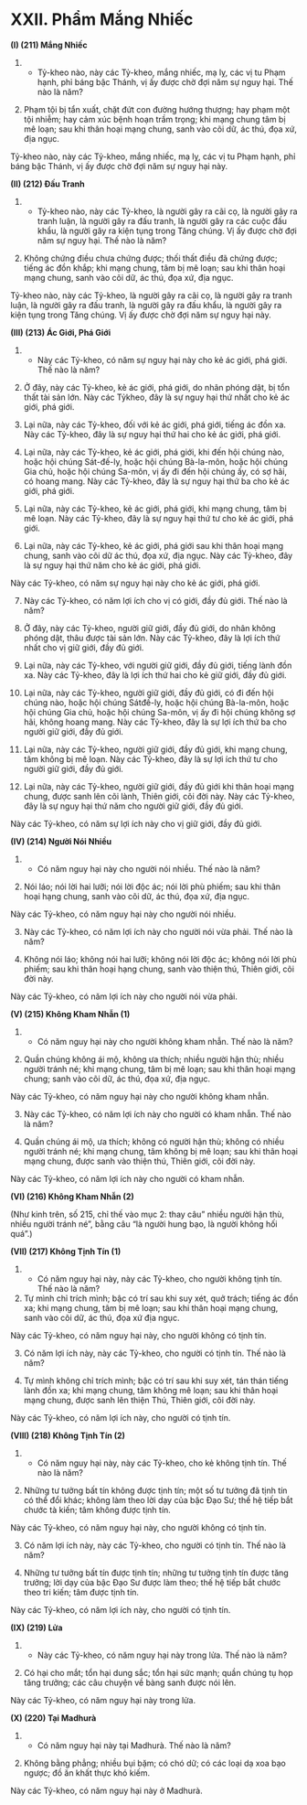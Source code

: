 # XXII. Phẩm Mắng Nhiếc

**(I) (211) Mắng Nhiếc**

1. - Tỷ-kheo nào, này các Tỷ-kheo, mắng nhiếc, mạ lỵ, các vị tu Phạm hạnh, phỉ báng bậc Thánh, vị ấy
được chờ đợi năm sự nguy hại. Thế nào là năm?

2. Phạm tội bị tẩn xuất, chặt đứt con đường hướng thượng; hay phạm một tội nhiễm; hay cảm xúc bệnh
hoạn trầm trọng; khi mạng chung tâm bị mê loạn; sau khi thân hoại mạng chung, sanh vào cõi dữ, ác
thú, đọa xứ, địa ngục.

Tỷ-kheo nào, này các Tỷ-kheo, mắng nhiếc, mạ lỵ, các vị tu Phạm hạnh, phỉ báng bậc Thánh, vị ấy được
chờ đợi năm sự nguy hại này.

**(II) (212) Ðấu Tranh**

1. - Tỷ-kheo nào, này các Tỷ-kheo, là người gây ra cãi cọ, là người gây ra tranh luận, là người gây ra
đấu tranh, là người gây ra các cuộc đấu khẩu, là người gây ra kiện tụng trong Tăng chúng. Vị ấy được
chờ đợi năm sự nguy hại. Thế nào là năm?

2. Không chứng điều chưa chứng được; thối thất điều đã chứng được; tiếng ác đồn khắp; khi mạng
chung, tâm bị mê loạn; sau khi thân hoại mạng chung, sanh vào cõi dữ, ác thú, đọa xứ, địa ngục.

Tỷ-kheo nào, này các Tỷ-kheo, là người gây ra cãi cọ, là người gây ra tranh luận, là người gây ra đấu
tranh, là người gây ra đấu khẩu, là người gây ra kiện tụng trong Tăng chúng. Vị ấy được chờ đợi năm sự
nguy hại này.

**(III) (213) Ác Giới, Phá Giới**

1. - Này các Tỷ-kheo, có năm sự nguy hại này cho kẻ ác giới, phá giới. Thế nào là năm?

2. Ở đây, này các Tỷ-kheo, kẻ ác giới, phá giới, do nhân phóng dật, bị tổn thất tài sản lớn. Này các Tỷkheo, đây là sự nguy hại thứ nhất cho kẻ ác giới, phá giới.

3. Lại nữa, này các Tỷ-kheo, đối với kẻ ác giới, phá giới, tiếng ác đồn xa. Này các Tỷ-kheo, đây là sự
nguy hại thứ hai cho kẻ ác giới, phá giới.

4. Lại nữa, này các Tỷ-kheo, kẻ ác giới, phá giới, khi đến hội chúng nào, hoặc hội chúng Sát-đế-ly, hoặc
hội chúng Bà-la-môn, hoặc hội chúng Gia chủ, hoặc hội chúng Sa-môn, vị ấy đi đến hội chúng ấy, có sợ
hãi, có hoang mang. Này các Tỷ-kheo, đây là sự nguy hại thứ ba cho kẻ ác giới, phá giới.

5. Lại nữa, này các Tỷ-kheo, kẻ ác giới, phá giới, khi mạng chung, tâm bị mê loạn. Này các Tỷ-kheo,
đây là sự nguy hại thứ tư cho kẻ ác giới, phá giới.

6. Lại nữa, này các Tỷ-kheo, kẻ ác giới, phá giới sau khi thân hoại mạng chung, sanh vào cõi dữ ác thú,
đọa xứ, địa ngục. Này các Tỷ-kheo, đây là sự nguy hại thứ năm cho kẻ ác giới, phá giới.

Này các Tỷ-kheo, có năm sự nguy hại này cho kẻ ác giới, phá giới.

7. Này các Tỷ-kheo, có năm lợi ích cho vị có giới, đầy đủ giới. Thế nào là năm?

8. Ở đây, này các Tỷ-kheo, người giữ giới, đầy đủ giới, do nhân không phóng dật, thâu được tài sản lớn.
Này các Tỷ-kheo, đây là lợi ích thứ nhất cho vị giữ giới, đầy đủ giới.

9. Lại nữa, này các Tỷ-kheo, với người giữ giới, đầy đủ giới, tiếng lành đồn xa. Này các Tỷ-kheo, đây là
lợi ích thứ hai cho kẻ giữ giới, đầy đủ giới.

10. Lại nữa, này các Tỷ-kheo, người giữ giới, đầy đủ giới, có đi đến hội chúng nào, hoặc hội chúng Sátđế-ly, hoặc hội chúng Bà-la-môn, hoặc hội chúng Gia chủ, hoặc hội chúng Sa-môn, vị ấy đi hội chúng
không sợ hãi, không hoang mang. Này các Tỷ-kheo, đây là sự lợi ích thứ ba cho người giữ giới, đầy đủ
giới.
11. Lại nữa, này các Tỷ-kheo, người giữ giới, đầy đủ giới, khi mạng chung, tâm không bị mê loạn. Này
các Tỷ-kheo, đây là sự lợi ích thứ tư cho người giữ giới, đầy đủ giới.

12. Lại nữa, này các Tỷ-kheo, người giữ giới, đầy đủ giới khi thân hoại mạng chung, được sanh lên cõi
lành, Thiên giới, cõi đời này. Này các Tỷ-kheo, đây là sự nguy hại thứ năm cho người giữ giới, đầy đủ
giới.

Này các Tỷ-kheo, có năm sự lợi ích này cho vị giữ giới, đầy đủ giới.

**(IV) (214) Người Nói Nhiều**

1. - Có năm nguy hại này cho người nói nhiều. Thế nào là năm?

2. Nói láo; nói lời hai lưỡi; nói lời độc ác; nói lời phù phiếm; sau khi thân hoại hạng chung, sanh vào cõi
dữ, ác thú, đọa xứ, địa ngục.

Này các Tỷ-kheo, có năm nguy hại này cho người nói nhiều.

3. Này các Tỷ-kheo, có năm lợi ích này cho người nói vừa phải. Thế nào là năm?

4. Không nói láo; không nói hai lưỡi; không nói lời độc ác; không nói lời phù phiếm; sau khi thân hoại
hạng chung, sanh vào thiện thú, Thiên giới, cõi đời này.

Này các Tỷ-kheo, có năm lợi ích này cho người nói vừa phải.

**(V) (215) Không Kham Nhẫn (1)**

1. - Có năm nguy hại này cho người không kham nhẫn. Thế nào là năm?

2. Quần chúng không ái mộ, không ưa thích; nhiều người hận thù; nhiều người tránh né; khi mạng
chung, tâm bị mê loạn; sau khi thân hoại mạng chung; sanh vào cõi dữ, ác thú, đọa xứ, địa ngục.

Này các Tỷ-kheo, có năm nguy hại này cho người không kham nhẫn.

3. Này các Tỷ-kheo, có năm lợi ích này cho người có kham nhẫn. Thế nào là năm?

4. Quần chúng ái mộ, ưa thích; không có người hận thù; không có nhiều người tránh né; khi mạng
chung, tâm không bị mê loạn; sau khi thân hoại mạng chung, được sanh vào thiện thú, Thiên giới, cõi
đời này.

Này các Tỷ-kheo, có năm lợi ích này cho người có kham nhẫn.

**(VI) (216) Không Kham Nhẫn (2)**

(Như kinh trên, số 215, chỉ thế vào mục 2: thay câu” nhiều người hận thù, nhiều người tránh né”, bằng
câu “là người hung bạo, là người không hối quá”.)

**(VII) (217) Không Tịnh Tín (1)**

1. - Có năm nguy hại này, này các Tỷ-kheo, cho người không tịnh tín. Thế nào là năm?
2. Tự mình chỉ trích mình; bậc có trí sau khi suy xét, quở trách; tiếng ác đồn xa; khi mạng chung, tâm bị
mê loạn; sau khi thân hoại mạng chung, sanh vào cõi dữ, ác thú, đọa xứ địa ngục.

Này các Tỷ-kheo, có năm nguy hại này, cho người không có tịnh tín.

3. Có năm lợi ích này, này các Tỷ-kheo, cho người có tịnh tín. Thế nào là năm?

4. Tự mình không chỉ trích mình; bậc có trí sau khi suy xét, tán thán tiếng lành đồn xa; khi mạng chung,
tâm không mê loạn; sau khi thân hoại mạng chung, được sanh lên thiện Thú, Thiên giới, cõi đời này.

Này các Tỷ-kheo, có năm lợi ích này, cho người có tịnh tín.

**(VIII) (218) Không Tịnh Tín (2)**

1. - Có năm nguy hại này, này các Tỷ-kheo, cho kẻ không tịnh tín. Thế nào là năm?

2. Những tư tưởng bất tín không được tịnh tín; một số tư tưởng đã tịnh tín có thể đổi khác; không làm
theo lời dạy của bậc Ðạo Sư; thế hệ tiếp bắt chước tà kiến; tâm không được tịnh tín.

Này các Tỷ-kheo, có năm nguy hại này, cho người không có tịnh tín.

3. Có năm lợi ích này, này các Tỷ-kheo, cho người có tịnh tín. Thế nào là năm?

4. Những tư tưởng bất tín được tịnh tín; những tư tưởng tịnh tín được tăng trưởng; lời dạy của bậc Ðạo
Sư được làm theo; thế hệ tiếp bắt chước theo tri kiến; tâm được tịnh tín.

Này các Tỷ-kheo, có năm lợi ích này, cho người có tịnh tín.

**(IX) (219) Lửa**

1. - Này các Tỷ-kheo, có năm nguy hại này trong lửa. Thế nào là năm?

2. Có hại cho mắt; tổn hại dung sắc; tổn hại sức mạnh; quần chúng tụ họp tăng trưởng; các câu chuyện
về bàng sanh được nói lên.

Này các Tỷ-kheo, có năm nguy hại này trong lửa.

**(X) (220) Tại Madhurà**

1. - Có năm nguy hại này tại Madhurà. Thế nào là năm?

2. Không bằng phẳng; nhiều bụi bặm; có chó dữ; có các loại dạ xoa bạo ngược; đồ ăn khất thực khó
kiếm.

Này các Tỷ-kheo, có năm nguy hại này ở Madhurà.

